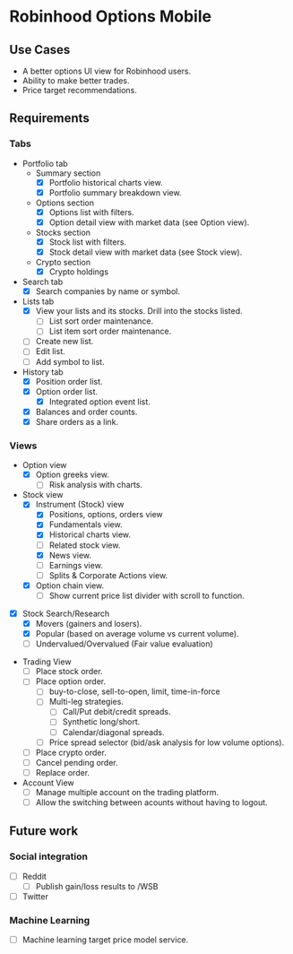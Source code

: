 # Robinhood Options Mobile

## Use Cases
- A better options UI view for Robinhood users.
- Ability to make better trades.
- Price target recommendations. 

## Requirements

### Tabs

- Portfolio tab
  - Summary section
    - [x] Portfolio historical charts view.
    - [x] Portfolio summary breakdown view.
  - Options section
    - [x] Options list with filters.
    - [x] Option detail view with market data (see Option view).
  - Stocks section
    - [x] Stock list with filters.
    - [x] Stock detail view with market data (see Stock view).
  - Crypto section
    - [x] Crypto holdings
- Search tab
  - [x] Search companies by name or symbol.
- Lists tab
  - [x] View your lists and its stocks. Drill into the stocks listed.
    - [ ] List sort order maintenance.
    - [ ] List item sort order maintenance.
  - [ ] Create new list.
  - [ ] Edit list.
  - [ ] Add symbol to list.
- History tab
  - [x] Position order list.
  - [x] Option order list.
    - [x] Integrated option event list.
  - [x] Balances and order counts.
  - [x] Share orders as a link.

### Views

- Option view
  - [x] Option greeks view.
    - [ ] Risk analysis with charts.
- Stock view
  - [x] Instrument (Stock) view
    - [x] Positions, options, orders view
    - [x] Fundamentals view.
    - [x] Historical charts view.
    - [ ] Related stock view.
    - [x] News view.
    - [ ] Earnings view.
    - [ ] Splits & Corporate Actions view.
  - [x] Option chain view.
    - [ ] Show current price list divider with scroll to function.
- [x] Stock Search/Research
  - [x] Movers (gainers and losers).
  - [x] Popular (based on average volume vs current volume).
  - [ ] Undervalued/Overvalued (Fair value evaluation)
- Trading View
  - [ ] Place stock order.
  - [ ] Place option order.
    - [ ] buy-to-close, sell-to-open, limit, time-in-force
    - [ ] Multi-leg strategies.
      - [ ] Call/Put debit/credit spreads.
      - [ ] Synthetic long/short.
      - [ ] Calendar/diagonal spreads.
    - [ ] Price spread selector (bid/ask analysis for low volume options).
  - [ ] Place crypto order.
  - [ ] Cancel pending order.
  - [ ] Replace order.
- Account View
  - [ ] Manage multiple account on the trading platform.
  - [ ] Allow the switching between acounts without having to logout.

## Future work

### Social integration
  - [ ] Reddit
    - [ ] Publish gain/loss results to /WSB
  - [ ] Twitter
### Machine Learning
  - [ ] Machine learning target price model service.
